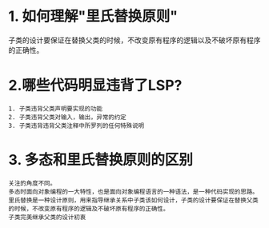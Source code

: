 # 1. 如何理解"里氏替换原则"
子类的设计要保证在替换父类的时候，不改变原有程序的逻辑以及不破坏原有程序的正确性。

# 2.哪些代码明显违背了LSP?
    1. 子类违背父类声明要实现的功能
    2. 子类违背父类对输入，输出，异常的约定
    3. 子类违背违背父类注释中所罗列的任何特殊说明

# 3. 多态和里氏替换原则的区别
    关注的角度不同。
    多态时面向对象编程的一大特性，也是面向对象编程语言的一种语法，是一种代码实现的思路。
    里氏替换是一种设计原则，用来指导继承关系中子类该如何设计，子类的设计要保证在替换父类的时候，不改变原有程序的逻辑及不破坏原有程序的正确性。
    子类完美继承父类的设计初衷